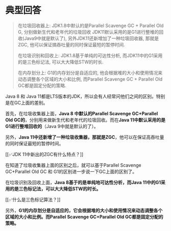# 典型回答

> 在垃圾回收器上:
> 	JDK1.8中默认的是Parallel Scavenge GC + Parallel Old G, 分别做新生代和老年代的垃圾回收
> 	JDK11默认采用的是G1进行整堆的回收(Java9中就是默认了), 另外JDK11还新增加了一种垃圾回收器, 那就是ZGC, 他可以保证搞吞吐量的同时保证最短的暂停时间.
> 	
> 在垃圾识别和回收上:
> 	JDK1.8基于单纯的可达性分析, 而JDK11中的G1采用的是三色标记法, 可以大大降低STW的时长.
> 	
> 在内存划分上: 
> 	G1的内存划分是自适应的, 他会根据堆的大小和使用情况来动态调整各个区域的大小和比例, 而Parallel Scavenge GC + Parallel Old GC都是固定分配的策略.

Java 8 和 Java 11都是LTS版本的JDK，所以会有人经常问他们之间的区别。特别是在GC上面的差别。



首先，在垃圾收集器上面，**Java 8 中默认的Parallel Scavenge GC+Parallel Old GC的**，分别用来做新生代和老年代的垃圾回收。而在**Java 11中默认采用的是G1进行整堆回收的**（Java 9中就是默认的了）。



另外，**Java 11中还新增了一种垃圾收集器，那就是ZGC**，他可以在保证高吞吐量的同时保证最短的暂停时间。



[[✅JDK 11中新出的ZGC有什么特点？]]



在知道了垃圾收集器上面的区别之后，就可以基于Parallel Scavenge GC+Parallel Old GC 和 G1的区别进一步说一下GC上面的区别了。



在垃圾识别及回收上面，**Java 8基于的是单纯地可达性分析，而Java 11中的G1采用的是三色标记法，可以大大降低STW的时长。**





[[✅什么是三色标记算法？]]



另外，**G1的内存划分是自适应的，它会根据堆的大小和使用情况来动态调整各个区域的大小和比例。而Parallel Scavenge GC+Parallel Old GC都是固定分配的策略。**



